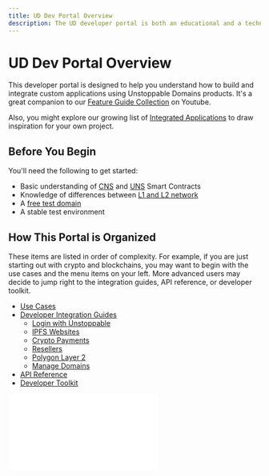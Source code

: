 ```yaml
---
title: UD Dev Portal Overview
description: The UD developer portal is both an educational and a technical resource. We hope it will be equally useful for both technical and non-technical readers.
---
```


# UD Dev Portal Overview

This developer portal is designed to help you understand how to build and integrate custom applications using Unstoppable Domains products.
It's a great companion to our [Feature Guide Collection](https://youtube.com/playlist?list=PLkKiQerk3s0AbMvBafwmJdR8pv7qPYeL-) on Youtube.

Also, you might explore our growing list of [Integrated Applications](https://unstoppabledomains.com/apps) to draw inspiration for your own project.

## Before You Begin

You'll need the following to get started:
- Basic understanding of [CNS](../developer-toolkit/smart-contracts/cns-smart-contracts.md) and [UNS](../developer-toolkit/smart-contracts/uns-smart-contracts.md) Smart Contracts
- Knowledge of differences between [L1 and L2 network](../polygon/index.md)
- A [free test domain](./test-domains/etherscan.md)
- A stable test environment

## How This Portal is Organized

These items are listed in order of complexity. For example, if you are just starting out with crypto and blockchains, you may want to begin with the use cases and the menu items on your left. More advanced users may decide to jump right to the integration guides, API reference, or developer toolkit.

- [Use Cases](../use-cases/index.md)
- [Developer Integration Guides](../guides.mdx)
  - [Login with Unstoppable](../login-with-unstoppable/index.md)
  - [IPFS Websites](../d-websites/index.md)
  - [Crypto Payments](../crypto-payments/index.md)
  - [Resellers](../reseller/index.md)
  - [Polygon Layer 2](../polygon/index.md)
  - [Manage Domains](../manage-domains/index.md)
- [API Reference](../openapi/reference.page.yaml)
- [Developer Toolkit](../developer-toolkit/index.md)

<embed src="/snippets/_discord.md" />
